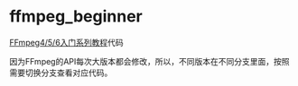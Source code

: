 # ffmpeg_beginner

<a href="https://feater.top/ffmpeg/ffmpeg-learning-indexes" target="_blank">FFmpeg4/5/6入门系列教程</a>代码

因为FFmpeg的API每次大版本都会修改，所以，不同版本在不同分支里面，按照需要切换分支查看对应代码。